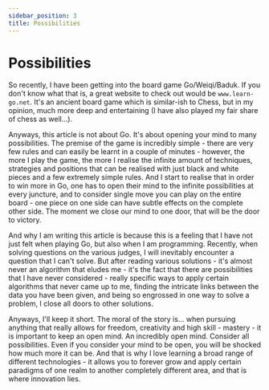 ```yaml
---
sidebar_position: 3
title: Possibilities
---
```


# Possibilities

So recently, I have been getting into the board game Go/Weiqi/Baduk. If you don't
know what that is, a great website to check out would be `www.learn-go.net`. It's
an ancient board game which is similar-ish to Chess, but in my opinion, much more
deep and entertaining (I have also played my fair share of chess as well...).

Anyways, this article is not about Go. It's about opening your mind to many possibilities. The premise
of the game is incredibly simple - there are very few rules and can easily be
learnt in a couple of minutes - however, the more I play the game, the more I realise
the infinite amount of techniques, strategies and positions that can be realised
with just black and white pieces and a few extremely simple rules. And I start
to realise that in order to win more in Go, one has to open their mind to the infinite
possibilities at every juncture, and to consider single move you can play on the entire
board - one piece on one side can have subtle effects on the complete other side. 
The moment we close our mind to one door, that will be the door to victory.

And why I am writing this article is because this is a feeling that I have not
just felt when playing Go, but also when I am programming. Recently, when solving
questions on the various judges, I will inevitably encounter a question that I can't solve.
But after reading various solutions - it's almost never an algorithm that eludes me -
it's the fact that there are possibilities that I have never considered - really specific
ways to apply certain algorithms that never came up to me, finding the intricate links
between the data you have been given, and being so engrossed in one way to solve a problem,
I close all doors to other solutions.

Anyways, I'll keep it short. The moral of the story is... when pursuing anything that
really allows for freedom, creativity and high skill - mastery - it is important to keep an
open mind. An incredibly open mind. Consider all possibilities. Even if you consider
your mind to be open, you will be shocked how much more it can be. And that is why I love
learning a broad range of different technologies - it allows you to forever grow and
apply certain paradigms of one realm to another completely different area, and that
is where innovation lies.
